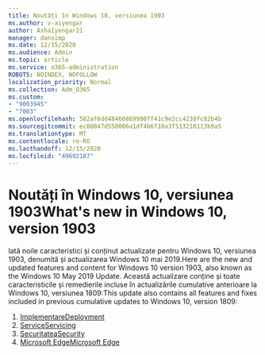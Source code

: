 ```yaml
---
title: Noutăți în Windows 10, versiunea 1903
ms.author: v-aiyengar
author: AshaIyengar21
manager: dansimp
ms.date: 12/15/2020
ms.audience: Admin
ms.topic: article
ms.service: o365-administration
ROBOTS: NOINDEX, NOFOLLOW
localization_priority: Normal
ms.collection: Adm_O365
ms.custom:
- "9003945"
- "7003"
ms.openlocfilehash: 582af6dd48460869998ff41c9e2cc4230fc82b4b
ms.sourcegitcommit: ec88047d550006a1df4b6f10a3f513218113b9a5
ms.translationtype: MT
ms.contentlocale: ro-RO
ms.lasthandoff: 12/15/2020
ms.locfileid: "49692187"
---
```

# <a name="whats-new-in-windows-10-version-1903"></a><span data-ttu-id="cf8b1-102">Noutăți în Windows 10, versiunea 1903</span><span class="sxs-lookup"><span data-stu-id="cf8b1-102">What's new in Windows 10, version 1903</span></span>

<span data-ttu-id="cf8b1-103">Iată noile caracteristici și conținut actualizate pentru Windows 10, versiunea 1903, denumită și actualizarea Windows 10 mai 2019.</span><span class="sxs-lookup"><span data-stu-id="cf8b1-103">Here are the new and updated features and content for Windows 10 version 1903, also known as the Windows 10 May 2019 Update.</span></span> <span data-ttu-id="cf8b1-104">Această actualizare conține și toate caracteristicile și remedierile incluse în actualizările cumulative anterioare la Windows 10, versiunea 1809:</span><span class="sxs-lookup"><span data-stu-id="cf8b1-104">This update also contains all features and fixes included in previous cumulative updates to Windows 10, version 1809:</span></span>

1. [<span data-ttu-id="cf8b1-105">Implementare</span><span class="sxs-lookup"><span data-stu-id="cf8b1-105">Deployment</span></span>](https://go.microsoft.com/fwlink/?linkid=2114296)
1. [<span data-ttu-id="cf8b1-106">Service</span><span class="sxs-lookup"><span data-stu-id="cf8b1-106">Servicing</span></span>](https://go.microsoft.com/fwlink/?linkid=2114493)
1. [<span data-ttu-id="cf8b1-107">Securitatea</span><span class="sxs-lookup"><span data-stu-id="cf8b1-107">Security</span></span>](https://go.microsoft.com/fwlink/?linkid=2114297)
1. [<span data-ttu-id="cf8b1-108">Microsoft Edge</span><span class="sxs-lookup"><span data-stu-id="cf8b1-108">Microsoft Edge</span></span>](https://go.microsoft.com/fwlink/?linkid=2114298)
